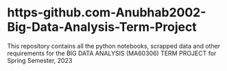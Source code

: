 # https-github.com-Anubhab2002-Big-Data-Analysis-Term-Project
This repository contains all the python notebooks, scrapped data and other requirements for the BIG DATA ANALYSIS (MA60306) TERM PROJECT for Spring Semester, 2023
